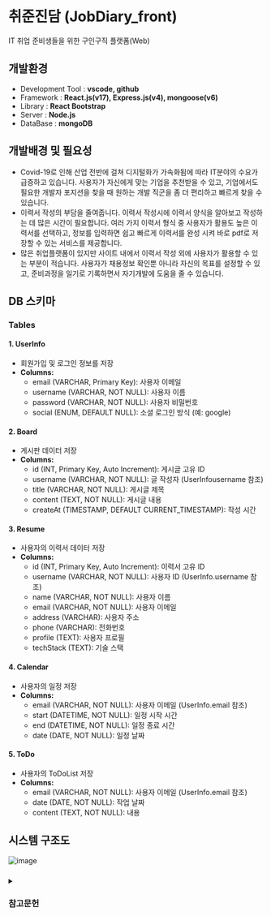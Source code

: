 # 취준진담 (JobDiary_front)
IT 취업 준비생들을 위한 구인구직 플랫폼(Web)

## 개발환경
* Development Tool : **vscode, github**
* Framework : **React.js(v17), Express.js(v4), mongoose(v6)**
* Library : **React Bootstrap**
* Server : **Node.js**
* DataBase : **mongoDB**

## 개발배경 및 필요성
* Covid-19로 인해 산업 전반에 걸쳐 디지털화가 가속화됨에 따라 IT분야의 수요가 급증하고 있습니다. 사용자가 자신에게 맞는 기업을 추천받을 수 있고, 기업에서도 필요한 개발자 포지션을 찾을 때 원하는 개발 직군을 좀 더 편리하고 빠르게 찾을 수 있습니다.
* 이력서 작성의 부담을 줄여줍니다. 이력서 작성시에 이력서 양식을 알아보고 작성하는 데 많은 시간이 필요합니다. 여러 가지 이력서 형식 중 사용자가 활용도 높은 이력서를 선택하고, 정보를 입력하면 쉽고 빠르게 이력서를 완성 시켜 바로 pdf로 저장할 수 있는 서비스를 제공합니다.
* 많은 취업플랫폼이 있지만 사이트 내에서 이력서 작성 외에 사용자가 활용할 수 있는 부분이 적습니다. 사용자가 채용정보 확인뿐 아니라 자신의 목표를 설정할 수 있고, 준비과정을 일기로 기록하면서 자기개발에 도움을 줄 수 있습니다.

## DB 스키마
### Tables

#### 1. UserInfo
- 회원가입 및 로그인 정보를 저장
- **Columns:**
  - email (VARCHAR, Primary Key): 사용자 이메일
  - username (VARCHAR, NOT NULL): 사용자 이름
  - password (VARCHAR, NOT NULL): 사용자 비밀번호
  - social (ENUM, DEFAULT NULL): 소셜 로그인 방식 (예: google)
 
#### 2. Board
- 게시판 데이터 저장
- **Columns:**
 	- id (INT, Primary Key, Auto Increment): 게시글 고유 ID
	- username (VARCHAR, NOT NULL): 글 작성자 (UserInfousername 참조)
	- title (VARCHAR, NOT NULL): 게시글 제목
	- content (TEXT, NOT NULL): 게시글 내용
	- createAt (TIMESTAMP, DEFAULT CURRENT_TIMESTAMP): 작성 시간

#### 3. Resume
- 사용자의 이력서 데이터 저장
- **Columns:**
	- id (INT, Primary Key, Auto Increment): 이력서 고유 ID
	- username (VARCHAR, NOT NULL): 사용자 ID (UserInfo.username 참조)
	- name (VARCHAR, NOT NULL): 사용자 이름
	- email (VARCHAR, NOT NULL): 사용자 이메일
	- address (VARCHAR): 사용자 주소
	- phone (VARCHAR): 전화번호
	- profile (TEXT): 사용자 프로필
	- techStack (TEXT): 기술 스택

#### 4. Calendar
- 사용자의 일정 저장
- **Columns:**
	- email (VARCHAR, NOT NULL): 사용자 이메일 (UserInfo.email 참조)
	- start (DATETIME, NOT NULL): 일정 시작 시간
	- end (DATETIME, NOT NULL): 일정 종료 시간
	- date (DATE, NOT NULL): 일정 날짜

#### 5. ToDo
- 사용자의 ToDoList 저장
- **Columns:**
	- email (VARCHAR, NOT NULL): 사용자 이메일 (UserInfo.email 참조)
	- date (DATE, NOT NULL): 작업 날짜
	- content (TEXT, NOT NULL): 내용

## 시스템 구조도
![image](https://github.com/user-attachments/assets/e5ce3fde-0446-4071-9a68-a2c9adf10d7b)

### 
<details>
  <summary><h3>참고문헌</h3></summary>
    [1] 조현영, 『Node.js 교과서 개정 2판』, 길벗, 2020. <br/>
    [2] 점핏, “https://www.jumpit.co.kr/”, (최종 접속일: 2022.06.10.) <br/>
    [3] 원티드, “https://www.wanted.co.kr/”, (최종 접속일: 2022.06.10.) <br/>
    [4]“mongoDB Story 3: mongoDB 데이터 모델링”, “https://meetup.toast.com/posts/276”, (최종 접속일: 2022.04.01.)<br/>
    [5] 워크넷, “https://openapi.work.go.kr/opiMain.do/”, (최종 접속일: 2022.04.17.) <br/>
    [6] npm, “https://www.npmjs.com/package/react-pdf/”,(최종 접속일: 2022.04.17.) <br/>
    [7] Mosball, <[자바스크립트] html 화면을 pdf로 내보내기 (jspdf, html2canvas 사용)>,“https://blog.naver.com/rnjsrldnd123/221526274628/”,(최종 접속일: 2022.04.17.)<br/>
    [8] tistory, [React]CORS 에러 해결, “https://developer-talk.tistory.com/91”,(최종 접속일: 2022.06.03.) <br/>
    [9] tistory. CORS문제 ?! 뭔데 우리를 힘들게하나 !! ( cors란, cookie설정 ), “https://heokknkn.tistory.com/12”,(최종 접속일: 2022.06.03.) <br/>
    [10] [node] CORS란? CORS 문제 해결하기, “https://firework-ham.tistory.com/70”,(최종 접속일: 2022.06.10.)<br/>
    [11] CodeAT21, How to Printing and download PDF file in React With React-To-Print,“https://codeat21.com/how-to-printing-and-download-pdf-file-in-react-with-react-to-print/”,(최종 접속일: 2022.06.10.)
</details>
